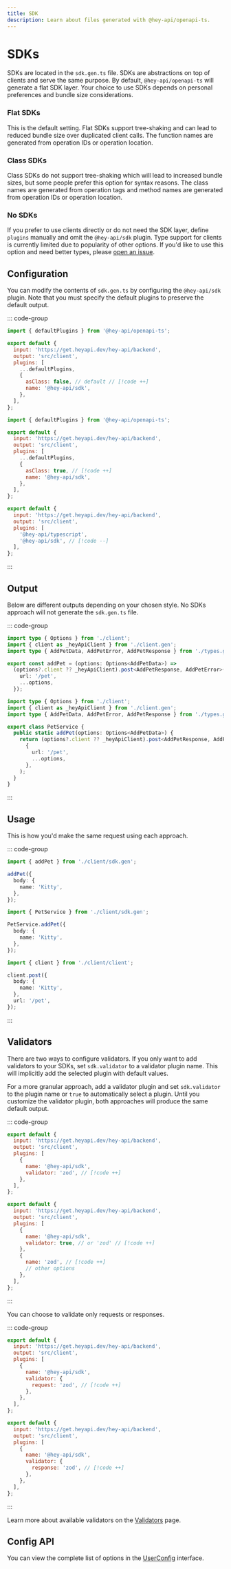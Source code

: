 ```yaml
---
title: SDK
description: Learn about files generated with @hey-api/openapi-ts.
---
```


# SDKs

SDKs are located in the `sdk.gen.ts` file. SDKs are abstractions on top of clients and serve the same purpose. By default, `@hey-api/openapi-ts` will generate a flat SDK layer. Your choice to use SDKs depends on personal preferences and bundle size considerations.

### Flat SDKs

This is the default setting. Flat SDKs support tree-shaking and can lead to reduced bundle size over duplicated client calls. The function names are generated from operation IDs or operation location.

### Class SDKs

Class SDKs do not support tree-shaking which will lead to increased bundle sizes, but some people prefer this option for syntax reasons. The class names are generated from operation tags and method names are generated from operation IDs or operation location.

### No SDKs

If you prefer to use clients directly or do not need the SDK layer, define `plugins` manually and omit the `@hey-api/sdk` plugin. Type support for clients is currently limited due to popularity of other options. If you'd like to use this option and need better types, please [open an issue](https://github.com/hey-api/openapi-ts/issues).

## Configuration

You can modify the contents of `sdk.gen.ts` by configuring the `@hey-api/sdk` plugin. Note that you must specify the default plugins to preserve the default output.

::: code-group

```js [flat]
import { defaultPlugins } from '@hey-api/openapi-ts';

export default {
  input: 'https://get.heyapi.dev/hey-api/backend',
  output: 'src/client',
  plugins: [
    ...defaultPlugins,
    {
      asClass: false, // default // [!code ++]
      name: '@hey-api/sdk',
    },
  ],
};
```

```js [class]
import { defaultPlugins } from '@hey-api/openapi-ts';

export default {
  input: 'https://get.heyapi.dev/hey-api/backend',
  output: 'src/client',
  plugins: [
    ...defaultPlugins,
    {
      asClass: true, // [!code ++]
      name: '@hey-api/sdk',
    },
  ],
};
```

```js [none]
export default {
  input: 'https://get.heyapi.dev/hey-api/backend',
  output: 'src/client',
  plugins: [
    '@hey-api/typescript',
    '@hey-api/sdk', // [!code --]
  ],
};
```

:::

## Output

Below are different outputs depending on your chosen style. No SDKs approach will not generate the `sdk.gen.ts` file.

::: code-group

```ts [flat]
import type { Options } from './client';
import { client as _heyApiClient } from './client.gen';
import type { AddPetData, AddPetError, AddPetResponse } from './types.gen';

export const addPet = (options: Options<AddPetData>) =>
  (options?.client ?? _heyApiClient).post<AddPetResponse, AddPetError>({
    url: '/pet',
    ...options,
  });
```

```ts [class]
import type { Options } from './client';
import { client as _heyApiClient } from './client.gen';
import type { AddPetData, AddPetError, AddPetResponse } from './types.gen';

export class PetService {
  public static addPet(options: Options<AddPetData>) {
    return (options?.client ?? _heyApiClient).post<AddPetResponse, AddPetError>(
      {
        url: '/pet',
        ...options,
      },
    );
  }
}
```

:::

## Usage

This is how you'd make the same request using each approach.

::: code-group

```ts [flat]
import { addPet } from './client/sdk.gen';

addPet({
  body: {
    name: 'Kitty',
  },
});
```

```ts [class]
import { PetService } from './client/sdk.gen';

PetService.addPet({
  body: {
    name: 'Kitty',
  },
});
```

```ts [none]
import { client } from './client/client';

client.post({
  body: {
    name: 'Kitty',
  },
  url: '/pet',
});
```

:::

## Validators

There are two ways to configure validators. If you only want to add validators to your SDKs, set `sdk.validator` to a validator plugin name. This will implicitly add the selected plugin with default values.

For a more granular approach, add a validator plugin and set `sdk.validator` to the plugin name or `true` to automatically select a plugin. Until you customize the validator plugin, both approaches will produce the same default output.

::: code-group

```js [sdk]
export default {
  input: 'https://get.heyapi.dev/hey-api/backend',
  output: 'src/client',
  plugins: [
    {
      name: '@hey-api/sdk',
      validator: 'zod', // [!code ++]
    },
  ],
};
```

```js [validator]
export default {
  input: 'https://get.heyapi.dev/hey-api/backend',
  output: 'src/client',
  plugins: [
    {
      name: '@hey-api/sdk',
      validator: true, // or 'zod' // [!code ++]
    },
    {
      name: 'zod', // [!code ++]
      // other options
    },
  ],
};
```

:::

You can choose to validate only requests or responses.

::: code-group

```js [requests]
export default {
  input: 'https://get.heyapi.dev/hey-api/backend',
  output: 'src/client',
  plugins: [
    {
      name: '@hey-api/sdk',
      validator: {
        request: 'zod', // [!code ++]
      },
    },
  ],
};
```

```js [responses]
export default {
  input: 'https://get.heyapi.dev/hey-api/backend',
  output: 'src/client',
  plugins: [
    {
      name: '@hey-api/sdk',
      validator: {
        response: 'zod', // [!code ++]
      },
    },
  ],
};
```

:::

Learn more about available validators on the [Validators](/openapi-ts/validators) page.

## Config API

You can view the complete list of options in the [UserConfig](https://github.com/hey-api/openapi-ts/blob/main/packages/openapi-ts/src/plugins/@hey-api/sdk/types.d.ts) interface.

<!--@include: ../../partials/examples.md-->
<!--@include: ../../partials/sponsors.md-->
